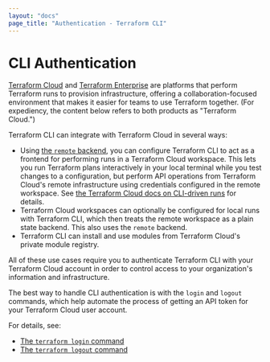 ```yaml
---
layout: "docs"
page_title: "Authentication - Terraform CLI"
---
```


# CLI Authentication

[Terraform Cloud](/docs/cloud/index.html) and
[Terraform Enterprise](/docs/enterprise/index.html) are platforms that perform
Terraform runs to provision infrastructure, offering a collaboration-focused
environment that makes it easier for teams to use Terraform together. (For
expediency, the content below refers to both products as "Terraform Cloud.")

Terraform CLI can integrate with Terraform Cloud in several ways:

- Using [the `remote` backend](/docs/backends/types/remote.html), you can
  configure Terraform CLI to act as a frontend for performing runs in a
  Terraform Cloud workspace. This lets you run Terraform plans interactively in
  your local terminal while you test changes to a configuration, but perform API
  operations from Terraform Cloud's remote infrastructure using credentials
  configured in the remote workspace. See
  [the Terraform Cloud docs on CLI-driven runs](/docs/cloud/run/cli.html) for
  details.
- Terraform Cloud workspaces can optionally be configured for local runs with
  Terraform CLI, which then treats the remote workspace as a plain state
  backend. This also uses the `remote` backend.
- Terraform CLI can install and use modules from Terraform Cloud's private
  module registry.

All of these use cases require you to authenticate Terraform CLI with your Terraform Cloud account in order to control access to your organization's information and infrastructure.

The best way to handle CLI authentication is with the `login` and `logout` commands, which help automate the process of getting an API token for your Terraform Cloud user account.

For details, see:

- [The `terraform login` command](/docs/commands/login.html)
- [The `terraform logout` command](/docs/commands/logout.html)
